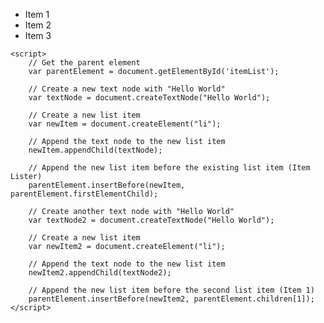 <!DOCTYPE html>
<html>
<head>
</head>
<body>
    <ul id="itemList">
        <li>Item 1</li>
        <li>Item 2</li>
        <li>Item 3</li>
    </ul>

    <script>
        // Get the parent element
        var parentElement = document.getElementById('itemList');

        // Create a new text node with "Hello World"
        var textNode = document.createTextNode("Hello World");

        // Create a new list item
        var newItem = document.createElement("li");

        // Append the text node to the new list item
        newItem.appendChild(textNode);

        // Append the new list item before the existing list item (Item Lister)
        parentElement.insertBefore(newItem, parentElement.firstElementChild);

        // Create another text node with "Hello World"
        var textNode2 = document.createTextNode("Hello World");

        // Create a new list item
        var newItem2 = document.createElement("li");

        // Append the text node to the new list item
        newItem2.appendChild(textNode2);

        // Append the new list item before the second list item (Item 1)
        parentElement.insertBefore(newItem2, parentElement.children[1]);
    </script>
</body>
</html>
